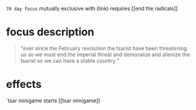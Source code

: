 `70 day focus`
mutually exclusive with (link)
requires [[end the radicals]]
# focus description
> "ever since the February revolution the tsarist have been threatening us so we must end the imperial threat and demoralize and alienize the tsarist so we can have a stable country "


# effects
`tsar minigame starts
[[tsar minigame]]

